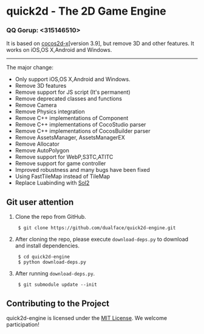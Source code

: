 # quick2d - The 2D Game Engine

### QQ Gorup: <315146510>

It is based on [cocos2d-x](https://github.com/cocos2d/cocos2d-x)[version 3.9], but remove 3D and other features. It works on iOS,OS X,Android and Windows. 

------------------------------------------------

The major change:

- Only support iOS,OS X,Android and Windows.
- Remove 3D features
- Remove support for JS script (It's permanent)
- Remove deprecated classes and functions
- Remove Camera
- Remove Physics integration
- Remove C++ implementations of Component
- Remove C++ implementations of CocoStudio parser
- Remove C++ implementations of CocosBuilder parser
- Remove AssetsManager, AssetsManagerEX
- Remove Allocator
- Remove AutoPolygon
- Remove support for WebP,S3TC,ATITC
- Remove support for game controller
- Improved robustness and many bugs have been fixed
- Using FastTileMap instead of TileMap
- Replace Luabinding with [Sol2](https://github.com/ThePhD/sol2)


## Git user attention

1. Clone the repo from GitHub.

        $ git clone https://github.com/dualface/quick2d-engine.git

2. After cloning the repo, please execute `download-deps.py` to download and install dependencies.

        $ cd quick2d-engine
        $ python download-deps.py

3. After running `download-deps.py`.

        $ git submodule update --init


## Contributing to the Project

quick2d-engine is licensed under the [MIT License](https://opensource.org/licenses/MIT). We welcome participation!

